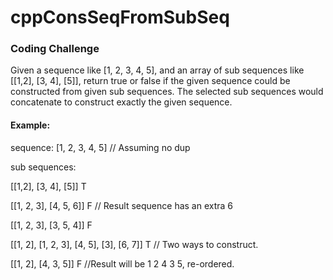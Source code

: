 # cppConsSeqFromSubSeq

### Coding Challenge

Given a sequence like [1, 2, 3, 4, 5], and an array of sub sequences like [[1,2], [3, 4], [5]], return true or false if the given sequence could be constructed from given sub sequences. The selected sub sequences would concatenate to construct exactly the given sequence.

 

#### Example:

sequence: [1, 2, 3, 4, 5] // Assuming no dup

sub sequences:

[[1,2], [3, 4], [5]] T

[[1, 2, 3], [4, 5, 6]] F // Result sequence has an extra 6

[[1, 2, 3], [3, 5, 4]] F

[[1, 2], [1, 2, 3], [4, 5], [3], [6, 7]] T // Two ways to construct.

[[1, 2], [4, 3, 5]] F //Result will be 1 2 4 3 5, re-ordered.
